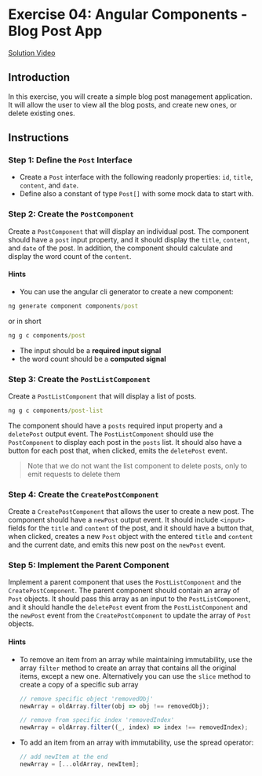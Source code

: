# Exercise 04: Angular Components - Blog Post App
[Solution Video](https://youtu.be/6G9JeDjU_F4)

## Introduction
In this exercise, you will create a simple blog post management application. It will allow the user to view all the blog posts, and create new ones, or delete existing ones.

## Instructions

### Step 1: Define the `Post` Interface
- Create a `Post` interface with the following readonly properties: `id`, `title`, `content`, and `date`. 
- Define also a constant of type `Post[]` with some mock data to start with.

### Step 2: Create the `PostComponent`
Create a `PostComponent` that will display an individual post. The component should have a `post` input property, and it should display the `title`, `content`, and `date` of the post. In addition, the component should calculate and display the word count of the `content`.
#### Hints
- You can use the angular cli generator to create a new component:
```cmd
ng generate component components/post
```
or in short
```cmd
ng g c components/post
```
- The input should be a **required input signal**
- the word count should be a **computed signal**

### Step 3: Create the `PostListComponent`
Create a `PostListComponent` that will display a list of posts.

```cmd
ng g c components/post-list
```

 The component should have a `posts` required input property and a `deletePost` output event. The `PostListComponent` should use the `PostComponent` to display each post in the `posts` list. It should also have a button for each post that, when clicked, emits the `deletePost` event.

> Note that we do not want the list component to delete posts, only to emit requests to delete them

### Step 4: Create the `CreatePostComponent`
Create a `CreatePostComponent` that allows the user to create a new post. The component should have a `newPost` output event. It should include `<input>` fields for the `title` and `content` of the post, and it should have a button that, when clicked, creates a new `Post` object with the entered `title` and `content` and the current date, and emits this new post on the `newPost` event.

### Step 5: Implement the Parent Component
Implement a parent component that uses the `PostListComponent` and the `CreatePostComponent`. The parent component should contain an array of `Post` objects. It should pass this array as an input to the `PostListComponent`, and it should handle the `deletePost` event from the `PostListComponent` and the `newPost` event from the `CreatePostComponent` to update the array of `Post` objects.

#### Hints
- To remove an item from an array while maintaining immutability, use the array `filter` method to create an array that contains all the original items, except a new one. Alternatively you can use the `slice` method to create a copy of a specific sub array
  
  ```typescript
  // remove specific object 'removedObj'
  newArray = oldArray.filter(obj => obj !== removedObj);
  
  // remove from specific index 'removedIndex'
  newArray = oldArray.filter((_, index) => index !== removedIndex);
  ```
- To add an item from an array with immutability, use the spread operator:

    ```typescript
    // add newItem at the end
    newArray = [...oldArray, newItem];
    ```
